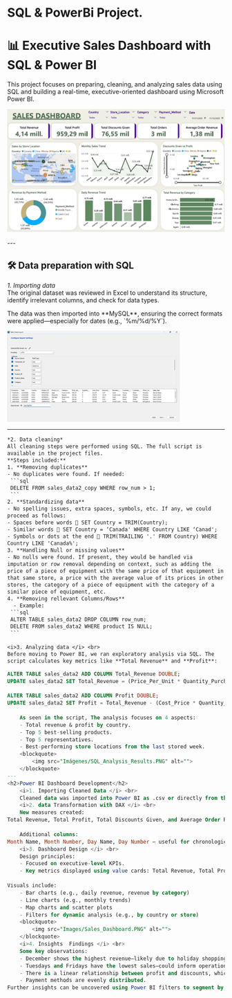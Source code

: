 # SQL & PowerBi Project.

<h1>📊 Executive Sales Dashboard with SQL & Power BI </h1>
<p>
	This project focuses on preparing, cleaning, and analyzing sales data using SQL and building a real-time, executive-oriented dashboard using Microsoft Power BI.
    <p align="center">
  <img src="Images/Sales_Dashboard.png" alt="Sales Dashboard" width="700">
</p>
---
<h2>🛠️ Data preparation with SQL</h2>
	<i>1. Importing data </i> <br>
	The original dataset was reviewed in Excel to understand its structure, identify irrelevant columns, and check for data types.
	<p>
	The data was then imported into **MySQL**, ensuring the correct formats were applied—especially for dates (e.g., `%m/%d/%Y`).
	</p>
  <img src="Images/Import_window.png" alt="SQL Import Window" width="400">

---
	*2. Data cleaning*
	All cleaning steps were performed using SQL. The full script is available in the project files.
	**Steps included:**
	1. **Removing duplicates**
	- No duplicates were found. If needed:
     ```sql
     DELETE FROM sales_data2_copy WHERE row_num > 1;
     ```
	2. **Standardizing data**
	- No spelling issues, extra spaces, symbols, etc. If any, we could proceed as follows:
	- Spaces before words  SET Country = TRIM(Country);
	- Similar words  SET Country = ‘Canada' WHERE Country LIKE ‘Canad';
	- Symbols or dots at the end  TRIM(TRAILING '.' FROM Country) WHERE Country LIKE 'Canada%';
	3. **Handling Null or missing values**
	- No nulls were found. If present, they would be handled via imputation or row removal depending on context, such as adding the price of a piece of equipment with the same price of that equipment in that same store, a price with the average value of its prices in other stores, the category of a piece of equipment with the category of a similar piece of equipment, etc.
	4. **Removing rellevant Columns/Rows**
	  - Example:
     ```sql
     ALTER TABLE sales_data2 DROP COLUMN row_num;
     DELETE FROM sales_data2 WHERE product IS NULL;
     ```

	<i>3. Analyzing data </i> <br>
	Before moving to Power BI, we ran exploratory analysis via SQL. The script calculates key metrics like **Total Revenue** and **Profit**:

```sql
ALTER TABLE sales_data2 ADD COLUMN Total_Revenue DOUBLE;
UPDATE sales_data2 SET Total_Revenue = (Price_Per_Unit * Quantity_Purchased) - Discount_Applied;

ALTER TABLE sales_data2 ADD COLUMN Profit DOUBLE;
UPDATE sales_data2 SET Profit = Total_Revenue - (Cost_Price * Quantity_Purchased);
	
	As seen in the script, The analysis focuses on 4 aspects:
	- Total revenue & profit by country.
	- Top 5 best-selling products.
	- Top 5 representatives.
	- Best-performing store locations from the last stored week.
	<blockquote>
        <img src="Imágenes/SQL_Analysis_Results.PNG" alt="">
    </blockquote>
---
<h2>Power BI Dashboard Development</h2>
	<i>1. Importing Cleaned Data </i> <br>
	Cleaned data was imported into Power BI as .csv or directly from the MySQL database. 
	<i>2. data Transformation with DAX </i> <br>
	New measures created:
Total Revenue, Total Profit, Total Discounts Given, and Average Order Revenue.

	Additional columns:
Month Name, Month Number, Day Name, Day Number — useful for chronological charts and trend lines.
	<i>3. Dashboard Design </i> <br>
	Design principles:
	- Focused on executive-level KPIs.
	- Key metrics displayed using value cards: Total Revenue, Total Profit, Total Orders, etc.

Visuals include:
	- Bar charts (e.g., daily revenue, revenue by category)
	- Line charts (e.g., monthly trends)	
	- Map charts and scatter plots
	- Filters for dynamic analysis (e.g., by country or store)
    <blockquote>       
        <img src="Images/Sales_Dashboard.PNG" alt="">
    </blockquote>
	<i>4. Insights  Findings </i> <br>
	Some key observations:
	- December shows the highest revenue—likely due to holiday shopping.
	- Tuesdays and Fridays have the lowest sales—could inform operational decisions like store maintenance or training days.
	- There is a linear relationship between profit and discounts, which could be further explored using Python or advanced analytics tools.
	- Payment methods are evenly distributed.
Further insights can be uncovered using Power BI filters to segment by country, store, or product category.